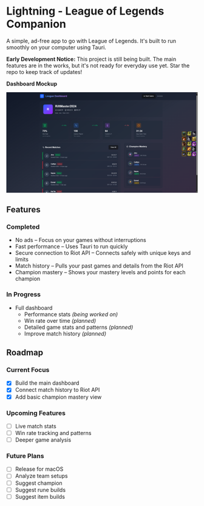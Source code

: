 # Lightning - League of Legends Companion

A simple, ad-free app to go with League of Legends. It's built to run smoothly on your computer using Tauri.

**Early Development Notice:** This project is still being built. The main features are in the works, but it's not ready for everyday use yet. Star the repo to keep track of updates!

**Dashboard Mockup**

![Lightning App Screenshot](screenshots/main-dashboard.png)

## Features

### Completed
- No ads – Focus on your games without interruptions  
- Fast performance – Uses Tauri to run quickly  
- Secure connection to Riot API – Connects safely with unique keys and limits  
- Match history – Pulls your past games and details from the Riot API  
- Champion mastery – Shows your mastery levels and points for each champion  

### In Progress
- Full dashboard  
  - Performance stats _(being worked on)_  
  - Win rate over time _(planned)_  
  - Detailed game stats and patterns _(planned)_  
  - Improve match history _(planned)_

## Roadmap

### Current Focus
- [x] Build the main dashboard  
- [x] Connect match history to Riot API  
- [x] Add basic champion mastery view  

### Upcoming Features
- [ ] Live match stats  
- [ ] Win rate tracking and patterns  
- [ ] Deeper game analysis  

### Future Plans
- [ ] Release for macOS  
- [ ] Analyze team setups  
- [ ] Suggest champion  
- [ ] Suggest rune builds
- [ ] Suggest item builds

